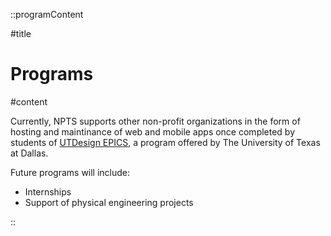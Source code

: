 ::programContent

#title

# Programs

#content

<!-- ## Internships

NPES provides the following internship opportunities -->

<!-- ## Solutions Development -->

<!-- ## Workshops -->

Currently, NPTS supports other non-profit organizations in the form of hosting and maintinance of web and mobile apps once completed by students of [UTDesign EPICS](https://epics.utdallas.edu), a program offered by The University of Texas at Dallas.

Future programs will include:

* Internships
* Support of physical engineering projects

::
